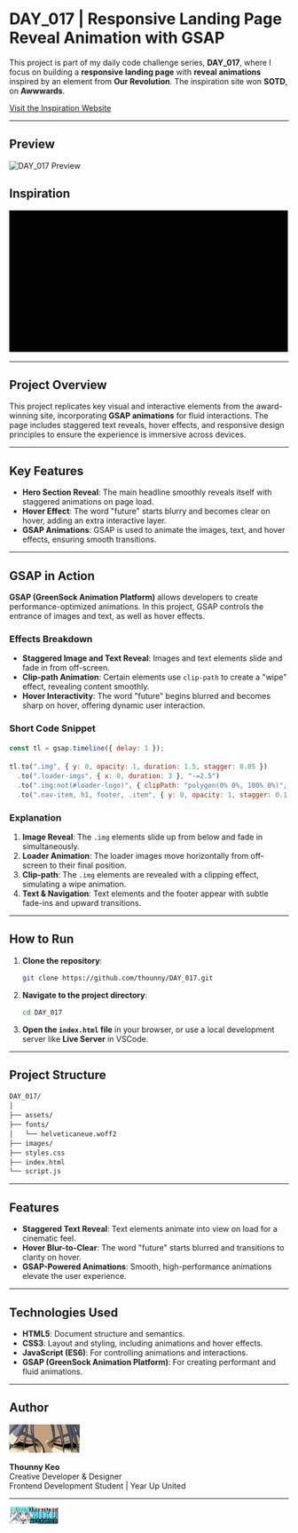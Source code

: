 # DAY_017 | Responsive Landing Page Reveal Animation with GSAP

This project is part of my daily code challenge series, **DAY_017**, where I focus on building a **responsive landing page** with **reveal animations** inspired by an element from **Our Revolution**. The inspiration site won **SOTD**, on **Awwwards**.

[Visit the Inspiration Website](https://our-revolution.com/)

---

## Preview

![DAY_017 Preview](./assets/DAY_017_1.gif)

## Inspiration

![Our Revolution](./assets/DAY_017_2.gif)

---

## Project Overview

This project replicates key visual and interactive elements from the award-winning site, incorporating **GSAP animations** for fluid interactions. The page includes staggered text reveals, hover effects, and responsive design principles to ensure the experience is immersive across devices.

---

## Key Features

- **Hero Section Reveal**: The main headline smoothly reveals itself with staggered animations on page load.
- **Hover Effect**: The word "future" starts blurry and becomes clear on hover, adding an extra interactive layer.
- **GSAP Animations**: GSAP is used to animate the images, text, and hover effects, ensuring smooth transitions.

---

## GSAP in Action

**GSAP (GreenSock Animation Platform)** allows developers to create performance-optimized animations. In this project, GSAP controls the entrance of images and text, as well as hover effects.

### Effects Breakdown

- **Staggered Image and Text Reveal**: Images and text elements slide and fade in from off-screen.
- **Clip-path Animation**: Certain elements use `clip-path` to create a "wipe" effect, revealing content smoothly.
- **Hover Interactivity**: The word "future" begins blurred and becomes sharp on hover, offering dynamic user interaction.

### Short Code Snippet

```javascript
const tl = gsap.timeline({ delay: 1 });

tl.to(".img", { y: 0, opacity: 1, duration: 1.5, stagger: 0.05 })
  .to(".loader-imgs", { x: 0, duration: 3 }, "-=2.5")
  .to(".img:not(#loader-logo)", { clipPath: "polygon(0% 0%, 100% 0%)", duration: 1 }, "-=1")
  .to(".nav-item, h1, footer, .item", { y: 0, opacity: 1, stagger: 0.1, duration: 1 }, "-=0.5");
```

### Explanation

1. **Image Reveal**: The `.img` elements slide up from below and fade in simultaneously.
2. **Loader Animation**: The loader images move horizontally from off-screen to their final position.
3. **Clip-path**: The `.img` elements are revealed with a clipping effect, simulating a wipe animation.
4. **Text & Navigation**: Text elements and the footer appear with subtle fade-ins and upward transitions.

---

## How to Run

1. **Clone the repository**:

   ```bash
   git clone https://github.com/thounny/DAY_017.git
   ```

2. **Navigate to the project directory**:

   ```bash
   cd DAY_017
   ```

3. **Open the `index.html` file** in your browser, or use a local development server like **Live Server** in VSCode.

---

## Project Structure

```bash
DAY_017/
│
├── assets/
├── fonts/
│   └── helveticaneue.woff2
├── images/
├── styles.css
├── index.html
└── script.js
```

---

## Features

- **Staggered Text Reveal**: Text elements animate into view on load for a cinematic feel.
- **Hover Blur-to-Clear**: The word "future" starts blurred and transitions to clarity on hover.
- **GSAP-Powered Animations**: Smooth, high-performance animations elevate the user experience.

---

## Technologies Used

- **HTML5**: Document structure and semantics.
- **CSS3**: Layout and styling, including animations and hover effects.
- **JavaScript (ES6)**: For controlling animations and interactions.
- **GSAP (GreenSock Animation Platform)**: For creating performant and fluid animations.

---

## Author

![Logo](./assets/index_dwn.gif)

**Thounny Keo**  
Creative Developer & Designer  
Frontend Development Student | Year Up United

---

![miku](./assets/miku.gif)
